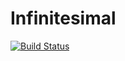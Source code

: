 # Infinitesimal

[![Build Status](https://github.com/PaulOlyslager/Infinitisimal.jl/actions/workflows/CI.yml/badge.svg?branch=main)](https://github.com/PaulOlyslager/Infinitisimal.jl/actions/workflows/CI.yml?query=branch%3Amain)

